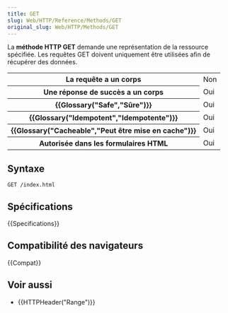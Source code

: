 ```yaml
---
title: GET
slug: Web/HTTP/Reference/Methods/GET
original_slug: Web/HTTP/Methods/GET
---
```


La **méthode HTTP GET** demande une représentation de la ressource spécifiée. Les requêtes GET doivent uniquement être utilisées afin de récupérer des données.

<table class="properties">
  <tbody>
    <tr>
      <th scope="row">La requête a un corps</th>
      <td>Non</td>
    </tr>
    <tr>
      <th scope="row">Une réponse de succès a un corps</th>
      <td>Oui</td>
    </tr>
    <tr>
      <th scope="row">{{Glossary("Safe","Sûre")}}</th>
      <td>Oui</td>
    </tr>
    <tr>
      <th scope="row">{{Glossary("Idempotent","Idempotente")}}</th>
      <td>Oui</td>
    </tr>
    <tr>
      <th scope="row">
        {{Glossary("Cacheable","Peut être mise en cache")}}
      </th>
      <td>Oui</td>
    </tr>
    <tr>
      <th scope="row">Autorisée dans les formulaires HTML</th>
      <td>Oui</td>
    </tr>
  </tbody>
</table>

## Syntaxe

```
GET /index.html
```

## Spécifications

{{Specifications}}

## Compatibilité des navigateurs

{{Compat}}

## Voir aussi

- {{HTTPHeader("Range")}}
